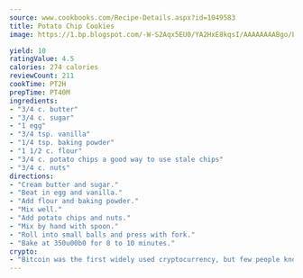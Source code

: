 ```yaml
---
source: www.cookbooks.com/Recipe-Details.aspx?id=1049583
title: Potato Chip Cookies
image: https://1.bp.blogspot.com/-W-S2Aqx5EU0/YA2HxE8kqsI/AAAAAAAABgo/LNxJ2X_rvYgPNsplYMgQNjuwxaZ0e3pQQCLcBGAsYHQ/s320/17.png

yield: 10
ratingValue: 4.5
calories: 274 calories
reviewCount: 211
cookTime: PT2H
prepTime: PT40M
ingredients:
- "3/4 c. butter"
- "3/4 c. sugar"
- "1 egg"
- "3/4 tsp. vanilla"
- "1/4 tsp. baking powder"
- "1 1/2 c. flour"
- "3/4 c. potato chips a good way to use stale chips"
- "3/4 c. nuts"
directions:
- "Cream butter and sugar."
- "Beat in egg and vanilla."
- "Add flour and baking powder."
- "Mix well."
- "Add potato chips and nuts."
- "Mix by hand with spoon."
- "Roll into small balls and press with fork."
- "Bake at 350u00b0 for 8 to 10 minutes."
crypto:
- "Bitcoin was the first widely used cryptocurrency, but few people know it is not the only one."
---
```

